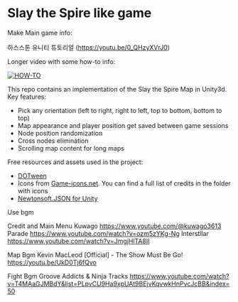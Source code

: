 # Slay the Spire like game


Make Main game info:

하스스톤 유니티 튜토리얼
(https://youtu.be/0_QHzyXVrJ0)



Longer video with some how-to info:

[![HOW-TO](https://img.youtube.com/vi/P9ogBkLWmPQ/0.jpg)](https://youtu.be/P9ogBkLWmPQ)

This repo contains an implementation of the Slay the Spire Map in Unity3d. 
Key features:
- Pick any orientation (left to right, right to left, top to bottom, bottom to top)
- Map appearance and player position get saved between game sessions
- Node position randomization
- Cross nodes elimination
- Scrolling map content for long maps

Free resources and assets used in the project:
- [DOTween](https://assetstore.unity.com/packages/tools/animation/dotween-hotween-v2-27676)
- Icons from [Game-icons.net](https://game-icons.net). You can find a full list of credits in the folder with icons
- [Newtonsoft.JSON for Unity](https://assetstore.unity.com/packages/tools/input-management/json-net-for-unity-11347) 

Use bgm

Credit and Main Menu
Kuwago https://www.youtube.com/@kuwago3613
Parade https://www.youtube.com/watch?v=ozm5zYKg-Ng
Interstllar https://www.youtube.com/watch?v=JmgjHlTA8II

Map Bgm
Kevin MacLeod [Official] - The Show Must Be Go!  https://youtu.be/UkD0Tj6fQvo

Fight Bgm
Groove Addicts & Ninja Tracks
https://www.youtube.com/watch?v=T4MAaGJMBdY&list=PLpvCU9Ha9xpUAt9BEjvKqvwkHnPvcJcBB&index=50
